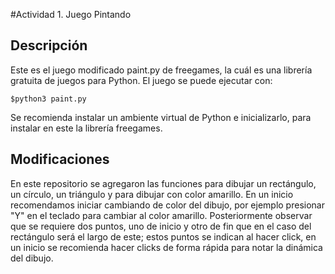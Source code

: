 #Actividad 1. Juego Pintando

## Descripción

Este es el juego modificado paint.py de freegames, la cuál es una librería gratuita de juegos para Python. El juego se puede ejecutar con:

```
$python3 paint.py
```

Se recomienda instalar un ambiente virtual de Python e inicializarlo, para instalar en este la librería freegames.

## Modificaciones

En este repositorio se agregaron las funciones para dibujar un rectángulo, un círculo, un triángulo y para dibujar con color amarillo. En un inicio recomendamos iniciar cambiando de color del dibujo, por ejemplo presionar "Y" en el teclado para cambiar al color amarillo. Posteriormente observar que se requiere dos puntos, uno de inicio y otro de fin que en el caso del rectángulo será el largo de este;  estos puntos se indican al hacer click, en un inicio se recomienda hacer clicks de forma rápida para notar la dinámica del dibujo. 

